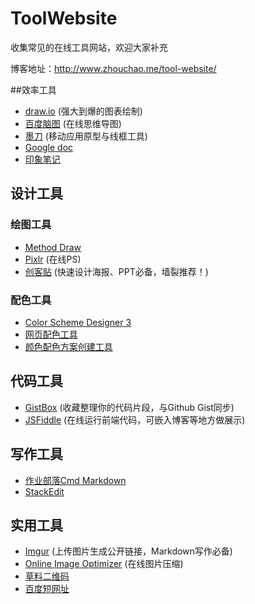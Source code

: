 # ToolWebsite
收集常见的在线工具网站，欢迎大家补充

博客地址：http://www.zhouchao.me/tool-website/

##效率工具
- [draw.io](https://www.draw.io/) (强大到爆的图表绘制)
- [百度脑图](http://naotu.baidu.com/) (在线思维导图)
- [墨刀](https://modao.cc/) (移动应用原型与线框工具)
- [Google doc](https://www.google.com/docs)
- [印象笔记](https://app.yinxiang.com)

## 设计工具

### 绘图工具
- [Method Draw](http://editor.method.ac/)
- [Pixlr](https://pixlr.com/) (在线PS)
- [创客贴](http://www.chuangkit.com/) (快速设计海报、PPT必备，墙裂推荐！)

### 配色工具
- [Color Scheme Designer 3](http://www.peise.net/tools/web/)
- [网页配色工具](http://ee-studio.com/tools/color_palette.html)
- [颜色配色方案创建工具](http://ee-studio.com/tools/color_scheme/index.html)

## 代码工具
- [GistBox](https://app.gistboxapp.com/) (收藏整理你的代码片段，与Github Gist同步)
- [JSFiddle](http://jsfiddle.net/) (在线运行前端代码，可嵌入博客等地方做展示)

## 写作工具
- [作业部落Cmd Markdown](https://www.zybuluo.com)
- [StackEdit](https://stackedit.io/)

## 实用工具
- [Imgur](http://imgur.com/)  (上传图片生成公开链接，Markdown写作必备)
- [Online Image Optimizer](http://tools.dynamicdrive.com/imageoptimizer/index.php) (在线图片压缩)
- [草料二维码](http://cli.im/)
- [百度短网址](http://www.dwz.cn/)
